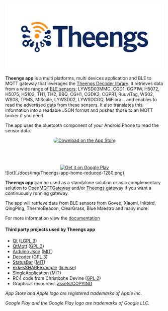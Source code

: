 ![Iot](./docs/img/logo-Theengs.png)

**Theengs app** is a multi platforms, multi devices application and BLE to MQTT gateway that leverages the [Theengs Decoder library](https://github.com/theengs/decoder).
It retrieves data from a wide range of [BLE sensors](https://app.theengs.io/prerequisites/devices.html); LYWSD03MMC, CGD1, CGP1W, H5072, H5075, H5102, TH1, TH2, BBQ, CGH1, CGDK2, CGPR1, RuuviTag, WS02, WS08, TPMS, MiScale, LYWSD02, LYWSDCGQ, MiFlora... and enables to read the advertised data from these sensors. It also translates this information into a readable JSON format and pushes those to an MQTT broker if you need.

The app uses the bluetooth component of your Android Phone to read the sensor data.

<center><a href="https://apps.apple.com/us/app/theengs-ble/id6443457651?itsct=apps_box_badge&amp;itscg=30200" style="display: inline-block; overflow: hidden; border-radius: 13px; width: 250px; height: 83px;"><img src="https://tools.applemediaservices.com/api/badges/download-on-the-app-store/black/en-us?size=250x83&amp;releaseDate=1667088000&h=c822551038086181cfac2a32c96cd47e" alt="Download on the App Store" style="border-radius: 13px; width: 250px; height: 83px;"></a></center>

<center><a href='https://play.google.com/store/apps/details?id=com.theengs.app&pcampaignid=pcampaignidMKT-Other-global-all-co-prtnr-py-PartBadge-Mar2515-1'><img alt='Get it on Google Play' src='https://play.google.com/intl/en_us/badges/static/images/badges/en_badge_web_generic.png' width=300px/></a></center>
![Iot](./docs/img/Theengs-app-home-reduced-1280.png)

**Theengs app** can be used as a standalone solution or as a complementary solution to [OpenMQTTGateway](https://docs.openmqttgateway.com/) and/or [Theengs gateway](https://gateway.theengs.io) if you want a continuously running gateway.

The app will retrieve data from BLE sensors from Govee, Xiaomi, Inkbird, QingPing, ThermoBeacon, ClearGrass, Blue Maestro and many more.

For more information view the [documentation](https://app.theengs.io/)

#### Third party projects used by Theengs app

* [Qt](https://www.qt.io) ([LGPL 3](https://www.gnu.org/licenses/lgpl-3.0.txt))
* [QtMqtt](https://www.qt.io) ([GPL 3](https://www.gnu.org/licenses/gpl-3.0.txt))
* [Arduino Json](https://arduinojson.org/) ([MIT](https://opensource.org/licenses/MIT))
* [Decoder](https://decoder.theengs.io/) ([GPL 3](https://www.gnu.org/licenses/gpl-3.0.txt))
* [StatusBar](https://github.com/jpnurmi/statusbar) ([MIT](https://opensource.org/licenses/MIT))
* [ekkesSHAREexample](https://github.com/ekke/ekkesSHAREexample) ([license](https://github.com/ekke/ekkesSHAREexample/blob/master/LICENSE))
* [SingleApplication](https://github.com/itay-grudev/SingleApplication) ([MIT](https://opensource.org/licenses/MIT))
* RC4 code from Christophe Devine ([GPL 2](https://www.gnu.org/licenses/old-licenses/gpl-2.0.txt))
* Graphical resources: [assets/COPYING](assets/COPYING)

*App Store and Apple logo are registered trademarks of Apple Inc.*

*Google Play and the Google Play logo are trademarks of Google LLC.*
